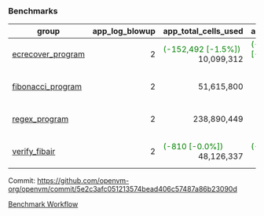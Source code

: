 ### Benchmarks
| group | app_log_blowup | app_total_cells_used | app_total_cycles | app_total_proof_time_ms | leaf_log_blowup | leaf_total_cells_used | leaf_total_cycles | leaf_total_proof_time_ms | max_segment_length | instance | alloc |
|---|---|---|---|---|---|---|---|---|---|---|---|
| [ ecrecover_program ](https://github.com/openvm-org/openvm/blob/benchmark-results/benchmarks-pr/1107/individual/ecrecover-5e2c3afc051213574bead406c57487a86b23090d.md) | <div style='text-align: right'> 2 </div>  | <span style='color: green'>(-152,492 [-1.5%])</span><div style='text-align: right'> 10,099,312 </div>  | <span style='color: green'>(-6,090 [-3.1%])</span><div style='text-align: right'> 188,976 </div>  | <span style='color: green'>(-35.0 [-1.9%])</span><div style='text-align: right'> 1,848.0 </div>  | <div style='text-align: right'> - </div>  | <div style='text-align: right'> - </div>  | <div style='text-align: right'> - </div>  | <div style='text-align: right'> - </div>  | 1048476 | 64cpu-linux-arm64 | mimalloc |
| [ fibonacci_program ](https://github.com/openvm-org/openvm/blob/benchmark-results/benchmarks-pr/1107/individual/fibonacci-5e2c3afc051213574bead406c57487a86b23090d.md) | <div style='text-align: right'> 2 </div>  | <div style='text-align: right'> 51,615,800 </div>  | <div style='text-align: right'> 3,000,274 </div>  | <span style='color: red'>(+8.0 [+0.1%])</span><div style='text-align: right'> 5,540.0 </div>  | <div style='text-align: right'> - </div>  | <div style='text-align: right'> - </div>  | <div style='text-align: right'> - </div>  | <div style='text-align: right'> - </div>  | 1048476 | 64cpu-linux-arm64 | mimalloc |
| [ regex_program ](https://github.com/openvm-org/openvm/blob/benchmark-results/benchmarks-pr/1107/individual/regex-5e2c3afc051213574bead406c57487a86b23090d.md) | <div style='text-align: right'> 2 </div>  | <div style='text-align: right'> 238,890,449 </div>  | <div style='text-align: right'> 8,381,808 </div>  | <span style='color: green'>(-74.0 [-0.4%])</span><div style='text-align: right'> 17,589.0 </div>  | <div style='text-align: right'> - </div>  | <div style='text-align: right'> - </div>  | <div style='text-align: right'> - </div>  | <div style='text-align: right'> - </div>  | 1048476 | 64cpu-linux-arm64 | mimalloc |
| [ verify_fibair ](https://github.com/openvm-org/openvm/blob/benchmark-results/benchmarks-pr/1107/individual/verify_fibair-5e2c3afc051213574bead406c57487a86b23090d.md) | <div style='text-align: right'> 2 </div>  | <span style='color: green'>(-810 [-0.0%])</span><div style='text-align: right'> 48,126,337 </div>  | <span style='color: green'>(-36 [-0.0%])</span><div style='text-align: right'> 397,128 </div>  | <span style='color: green'>(-51.0 [-1.6%])</span><div style='text-align: right'> 3,123.0 </div>  | <div style='text-align: right'> - </div>  | <div style='text-align: right'> - </div>  | <div style='text-align: right'> - </div>  | <div style='text-align: right'> - </div>  | 1048476 | 64cpu-linux-arm64 | mimalloc |


Commit: https://github.com/openvm-org/openvm/commit/5e2c3afc051213574bead406c57487a86b23090d

[Benchmark Workflow](https://github.com/openvm-org/openvm/actions/runs/12403945021)
